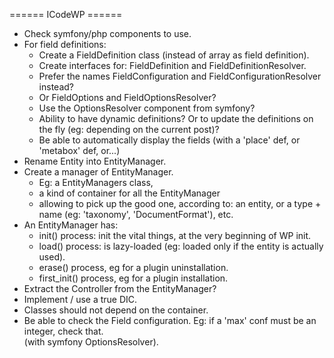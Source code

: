 ====== ICodeWP ======

* Check symfony/php components to use.
* For field definitions:
  * Create a FieldDefinition class (instead of array as field definition).
  * Create interfaces for: FieldDefinition and FieldDefinitionResolver.
  * Prefer the names FieldConfiguration and FieldConfigurationResolver instead?
  * Or FieldOptions and FieldOptionsResolver?
  * Use the OptionsResolver component from symfony?
  * Ability to have dynamic definitions? Or to update the definitions on the fly (eg: depending on the current post)?
  * Be able to automatically display the fields (with a 'place' def, or 'metabox' def, or...)
* Rename Entity into EntityManager.
* Create a manager of EntityManager.
  * Eg: a EntityManagers class,
  * a kind of container for all the EntityManager
  * allowing to pick up the good one, according to: an entity, or a type + name (eg: 'taxonomy', 'DocumentFormat'), etc.
* An EntityManager has:
  * init() process: init the vital things, at the very beginning of WP init.
  * load() process: is lazy-loaded (eg: loaded only if the entity is actually used).
  * erase() process, eg for a plugin uninstallation.
  * first_init() process, eg for a plugin installation.
* Extract the Controller from the EntityManager?
* Implement / use a true DIC.
* Classes should not depend on the container.
* Be able to check the Field configuration. Eg: if a 'max' conf must be an integer, check that.\
  (with symfony OptionsResolver).